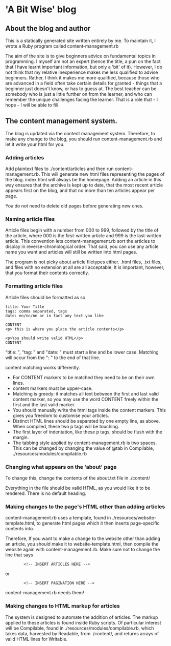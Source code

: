 # 'A Bit Wise' blog

## About the blog and author

This is a statically generated site written entirely by me. To maintain it, I wrote a Ruby program called content-management.rb

The aim of the site is to give beginners advice on fundamental topics in programming. I myself am not an expert (hence the title, a pun on the fact that I have learnt important information, but only a 'bit' of it). However, I do not think that my relative inexperience makes me less qualified to advise beginners. Rather, I think it makes me more qualified, because those who are advanced in a field often take certain details for granted - things that a beginner just doesn't know, or has to guess at. The best teacher can be somebody who is just a little further on from the learner, and who can remember the unique challenges facing the learner. That is a role that - I hope - I will be able to fill.

## The content management system.

The blog is updated via the content management system. Therefore, to make any change to the blog, you should run content-management.rb and let it write your html for you. 


### Adding articles

Add plaintext files to ./content/articles and then run content-management.rb. This will generate new html files representing the pages of the blog. index.html will always be the homepage. Adding an article in this way ensures that the archive is kept up to date, that the most recent article appears first on the blog, and that no more than ten articles appear per page.

You do not need to delete old pages before generating new ones.

### Naming article files

Article files begin with a number from 000 to 999, followed by the title of the article, where 000 is the first-written article and 999 is the last-written article. This convention lets content-management.rb sort the articles to display in reverse-chronological order. That said, you can use any article name you want and articles will still be written into html pages.

The program is not picky about article filetypes either. .html files, .txt files, and files with no extension at all are all acceptable. It _is_ important, however, that you format their contents correctly.

### Formatting article files

Article files should be formatted as so

```
title: Your Title
tags: comma separated, tags
date: nn/nn/nn or in fact any text you like

CONTENT
<p> this is where you place the article contents</p>

<p>You should write valid HTML</p>
CONTENT
```

"title: ", "tag: " and "date: " must start a line and be lower case. Matching will occur from the ": " to the end of that line.

content matching works differently. 
* For CONTENT markers to be matched they need to be on their own lines.
* content markers must be upper-case.
* Matching is greedy: it matches all text between the first and last valid content marker, so you may use the word CONTENT freely within the first and the last valid marker. 
* You should manually write the html tags inside the content markers. This gives you freedom to customise your articles.  
* Distinct HTML lines should be separated by one empty line, as above. When compiled, these two p tags will be touching.
* The first layer of indentation, like these p tags, should be flush with the margin. 
* The tabbing style applied by content-management.rb is two spaces. This can be changed by changing the value of @tab in Compilable, ./resources/modules/compilable.rb

### Changing what appears on the 'about' page
To change this, change the contents of the about.txt file in ./content/

Everything in the file should be valid HTML, as you would like it to be rendered. There is no default heading. 

### Making changes to the page's HTML other than adding articles

content-management.rb uses a template, found in ./resources/website-template.html, to generate html pages which it then inserts page-specific contents into.

Therefore, If you want to make a change to the website other than adding an article, you should make it to website-template.html, then compile the website again with content-management.rb. Make sure not to change the line that says

```
        <!-- INSERT ARTICLES HERE -->
```
or
```
        <!-- INSERT PAGINATION HERE -->
```

content-management.rb needs them!

### Making changes to HTML markup for articles

The system is designed to automate the addition of articles. The markup applied to these articles is found inside Ruby scripts. Of particular interest will be Compilable, found in ./resources/modules/compilable.rb, which takes data, harvested by Readable, from ./content/, and returns arrays of valid HTML lines for Writable.
